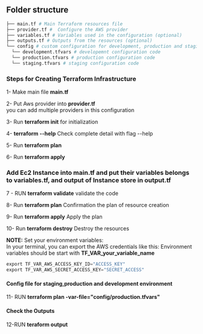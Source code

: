 
## Folder structure



```python
├── main.tf # Main Terraform resources file 
├── provider.tf #  Configure the AWS provider
├── variables.tf # Variables used in the configuration (optional) 
├── outputs.tf # Outputs from the resources (optional) 
└── config # custom configuration for development, production and staging
  └── development.tfvars # developemnt configuration code
  └── production.tfvars # production configuration code
  └── staging.tfvars # staging configuration code
```

### Steps for Creating Terraform Infrastructure
1- Make main file **main.tf** 

2- Put Aws provider into **provider.tf**  
 you can add multiple providers in this configuration

3- Run **terraform init** for initialization

4-  **terraform --help** 
Check complete detail with flag --help

5- Run **terraform plan**

6- Run **terraform apply**


### Add Ec2 Instance into main.tf and put their variables belongs to variables.tf, and output of Instance store in output.tf

7 - RUN **terraform validate**
validate the code

8- Run **terraform plan**
Confirmation the plan of resource creation

9- Run **terraform apply**
Apply the plan

10- Run **terraform destroy**
Destroy the resources



**NOTE:**  Set your environment variables:  
In your terminal, you can export the AWS credentials like this: 
Environment variables should be start with **TF_VAR_your_variable_name**
```python
export TF_VAR_AWS_ACCESS_KEY_ID="ACCESS_KEY"
export TF_VAR_AWS_SECRET_ACCESS_KEY="SECRET_ACCESS"
```


#### Config file for staging,production and development environment

11- RUN **terraform plan -var-file="config/production.tfvars"**

#### Check the Outputs
12-RUN **teraform output**